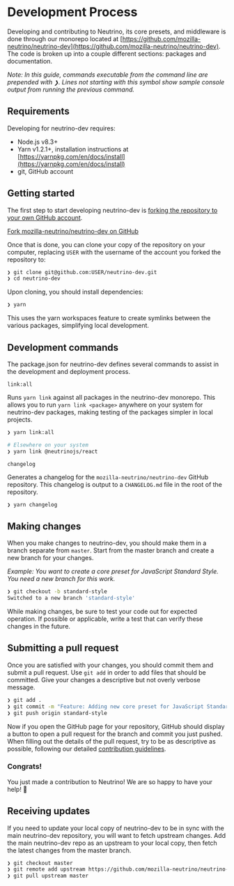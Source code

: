 # Development Process

Developing and contributing to Neutrino, its core presets, and middleware is done through our monorepo located at [https://github.com/mozilla-neutrino/neutrino-dev](https://github.com/mozilla-neutrino/neutrino-dev). The code is broken up into a couple different sections: packages and documentation.

_Note: In this guide, commands executable from the command line are prepended with _`❯`_. Lines not starting with this symbol show sample console output from running the previous command._

## Requirements

Developing for neutrino-dev requires:

* Node.js v8.3+
* Yarn v1.2.1+, installation instructions at [https://yarnpkg.com/en/docs/install](https://yarnpkg.com/en/docs/install)
* git, GitHub account

## Getting started

The first step to start developing neutrino-dev is [forking the repository to your own GitHub account](https://help.github.com/articles/fork-a-repo/).

[Fork mozilla-neutrino/neutrino-dev on GitHub](https://github.com/mozilla-neutrino/neutrino-dev/fork)

Once that is done, you can clone your copy of the repository on your computer, replacing `USER` with the username of the account you forked the repository to:

```bash
❯ git clone git@github.com:USER/neutrino-dev.git
❯ cd neutrino-dev
```

Upon cloning, you should install dependencies:

```bash
❯ yarn
```

This uses the yarn workspaces feature to create symlinks between the various packages, simplifying local development.

## Development commands

The package.json for neutrino-dev defines several commands to assist in the development and deployment process.

`link:all`

Runs `yarn link` against all packages in the neutrino-dev monorepo. This allows you to run `yarn link <package>` anywhere on your system for neutrino-dev packages, making testing of the packages simpler in local projects.

```bash
❯ yarn link:all

# Elsewhere on your system
❯ yarn link @neutrinojs/react
```

`changelog`

Generates a changelog for the `mozilla-neutrino/neutrino-dev` GitHub repository. This changelog is output to a `CHANGELOG.md` file in the root of the repository.

```bash
❯ yarn changelog
```

## Making changes

When you make changes to neutrino-dev, you should make them in a branch separate from `master`. Start from the master branch and create a new branch for your changes.

_Example: You want to create a core preset for JavaScript Standard Style. You need a new branch for this work._

```bash
❯ git checkout -b standard-style
Switched to a new branch 'standard-style'
```

While making changes, be sure to test your code out for expected operation. If possible or applicable, write a test that can verify these changes in the future.

## Submitting a pull request

Once you are satisfied with your changes, you should commit them and submit a pull request. Use `git add` in order to add files that should be committed. Give your changes a descriptive but not overly verbose message.

```bash
❯ git add .
❯ git commit -m "Feature: Adding new core preset for JavaScript Standard Style"
❯ git push origin standard-style
```

Now if you open the GitHub page for your repository, GitHub should display a button to open a pull request for the branch and commit you just pushed. When filling out the details of the pull request, try to be as descriptive as possible, following our detailed [contribution guidelines](./).

### Congrats!

You just made a contribution to Neutrino! We are so happy to have your help! 🎉

## Receiving updates

If you need to update your local copy of neutrino-dev to be in sync with the main neutrino-dev repository, you will want to fetch upstream changes. Add the main neutrino-dev repo as an upstream to your local copy, then fetch the latest changes from the master branch.

```bash
❯ git checkout master
❯ git remote add upstream https://github.com/mozilla-neutrino/neutrino-dev.git
❯ git pull upstream master
```

